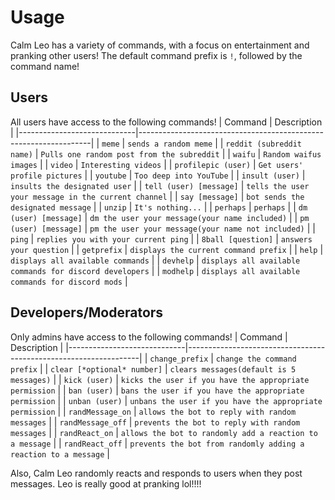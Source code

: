 # Usage
Calm Leo has a variety of commands, with a focus on entertainment and pranking other users! The default command prefix is `!`, followed by the command name!

## Users
All users have access to the following commands!
| Command                     | Description                                                      |
|-----------------------------|------------------------------------------------------------------|
| `meme`                      | `sends a random meme`             |
| `reddit (subreddit name)`   | `Pulls one random post from the subreddit`                       |
| `waifu`                     | `Random waifus images`                                    |
| `video`                     | `Interesting videos`                                    |
| `profilepic (user)`                     | `Get users' profile pictures`                                    |
| `youtube`                     | `Too deep into YouTube`                                    |
| `insult (user)`             | `insults the designated user`                                    |
| `tell (user) [message]`     | `tells the user your message in the current channel`             | 
| `say [message]`             | `bot sends the designated message` |
| `unzip`                     | `It's nothing...` |
| `perhaps`                     | `perhaps` |
| `dm (user) [message]`       | `dm the user your message(your name included)`                   |
| `pm (user) [message]`       | `pm the user your message(your name not included)`               |
| `ping`                      | `replies you with your current ping`                             |
| `8ball [question]`          | `answers your question`                                          |
| `getprefix`                 | `displays the current command prefix` |
| `help`                      | `displays all available commands`                                |
| `devhelp`                   | `displays all available commands for discord developers`               |
| `modhelp`                   | `displays all available commands for discord mods`                                    |


## Developers/Moderators
Only admins have access to the following commands!
| Command                     | Description                                                      |
|-----------------------------|------------------------------------------------------------------|
| `change_prefix`             | `change the command prefix`                                      |
| `clear [*optional* number]` | `clears messages(default is 5 messages)`                         |
| `kick (user)`               | `kicks the user if you have the appropriate permission`          |
| `ban (user)`                | `bans the user if you have the appropriate permission`           |
| `unban (user)`              | `unbans the user if you have the appropriate permission`         |
| `randMessage_on`            | `allows the bot to reply with random messages`                   |
| `randMessage_off`           | `prevents the bot to reply with random messages`                 |
| `randReact_on`              | `allows the bot to randomly add a reaction to a message`         |
| `randReact_off`             | `prevents the bot from randomly adding a reaction to a message`  |


Also, Calm Leo randomly reacts and responds to users when they post messages. Leo is really good at pranking lol!!!!
